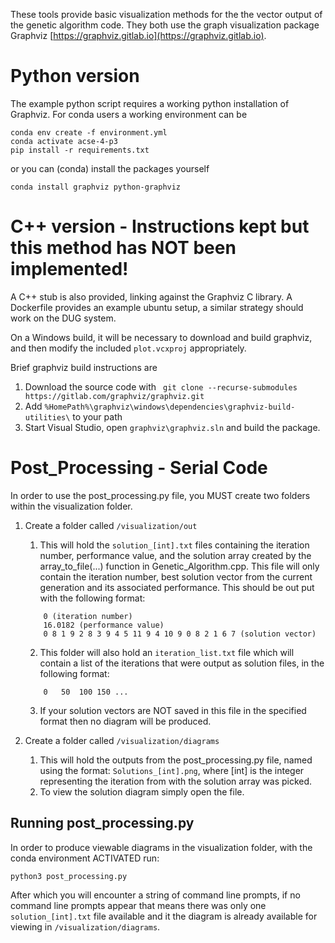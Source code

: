 These tools provide basic visualization methods for the the vector output of the genetic algorithm code. They both use the graph
visualization package Graphviz [https://graphviz.gitlab.io](https://graphviz.gitlab.io).

Python version
==============

The example python script requires a working python installation of Graphviz. For conda users a working environment can be 

```
conda env create -f environment.yml
conda activate acse-4-p3
pip install -r requirements.txt
```

or you can (conda) install the packages yourself
```
conda install graphviz python-graphviz
```

C++ version - Instructions kept but this method has NOT been implemented!
===========

A C++ stub is also provided, linking against the Graphviz C library. A Dockerfile provides an example ubuntu setup, a similar strategy should work on the DUG system.

On a Windows build, it will be necessary to download and build graphviz, and then modify the included `plot.vcxproj` appropriately.

Brief graphviz build instructions are

 1. Download the source code with  ` git clone --recurse-submodules https://gitlab.com/graphviz/graphviz.git`
 2. Add `%HomePath%\graphviz\windows\dependencies\graphviz-build-utilities\` to your path
 3. Start Visual Studio, open `graphviz\graphviz.sln` and build the package.

Post_Processing - Serial Code
=======

In order to use the post_processing.py file, you MUST create two folders within the visualization folder.

1. Create a folder called `/visualization/out`
    1. This will hold the `solution_[int].txt` files containing the iteration number, performance value, and the solution array created by the array_to_file(...) function in Genetic_Algorithm.cpp. This file will only contain the iteration number, best solution vector from the current generation and its associated performance. This should be out put with the following format:
    ``` 
        0 (iteration number)
        16.0182 (performance value)
        0 8 1 9 2 8 3 9 4 5 11 9 4 10 9 0 8 2 1 6 7 (solution vector)
    ```
    
    2. This folder will also hold an `iteration_list.txt` file which will contain a list of the iterations that were output as solution files, in the following format:
    ```
        0   50  100 150 ...
    ```

    3. If your solution vectors are NOT saved in this file in the specified format then no diagram will be produced.
2. Create a folder called `/visualization/diagrams`
    1. This will hold the outputs from the post_processing.py file, named using the format: `Solutions_[int].png`, where [int] is the
       integer representing the iteration from with the solution array was picked.
    2. To view the solution diagram simply open the file.

## Running post_processing.py

In order to produce viewable diagrams in the visualization folder, with the conda environment ACTIVATED run:

    python3 post_processing.py
After which you will encounter a string of command line prompts, if no command line prompts appear that means there was only one `solution_[int].txt` file available and it the diagram is already available for viewing in `/visualization/diagrams`.

